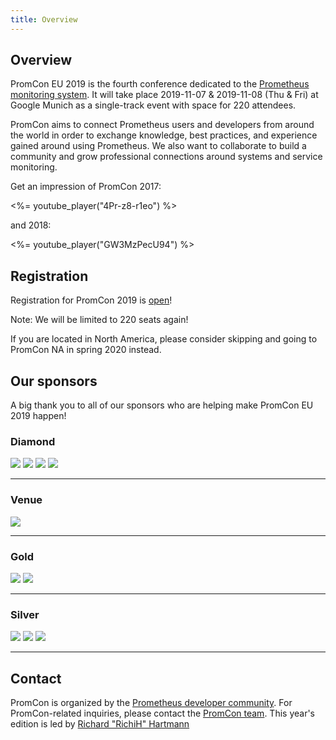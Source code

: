 ```yaml
---
title: Overview
---
```


## Overview

PromCon EU 2019 is the fourth conference dedicated to the
[Prometheus monitoring system](https://prometheus.io/). It will take place
2019-11-07 & 2019-11-08 (Thu & Fri)
at Google Munich as a single-track event with space for 220 attendees.

PromCon aims to connect Prometheus users and developers from around the world in
order to exchange knowledge, best practices, and experience gained around using
Prometheus. We also want to collaborate to build a community and grow
professional connections around systems and service monitoring.

Get an impression of PromCon 2017:

<%= youtube_player("4Pr-z8-r1eo") %>

and 2018:

<%= youtube_player("GW3MzPecU94") %>

## Registration

Registration for PromCon 2019 is [open](https://promcon.io/2019-munich/register/)!

Note: We will be limited to 220 seats again!

If you are located in North America, please consider skipping and going to PromCon NA in spring 2020 instead.

## Our sponsors

A big thank you to all of our sponsors who are helping make PromCon EU 2019 happen!

<h3>Diamond</h3>
<div class="sponsor-logos">
  <a href="https://grafana.com/"><img src="/assets/grafana_labs_logo_light.svg" class="logo"/></a>
  <a href="https://redhat.com/"><img src="/assets/redhat_logo_new.svg" class="logo narrow"/></a>
  <a href="https://www.robustperception.io/"><img src="/assets/robust_perception_logo.png" class="logo"/></a>
  <a href="https://sysdig.com/"><img src="/assets/sysdig_logo.png" class="logo narrower"/></a>
</div>

<hr>

<h3>Venue</h3>
<div class="sponsor-logos">
  <a href="https://google.com/"><img src="/assets/google-cloud_logo.png" class="logo narrow"/></a>
</div>

<hr>

<h3>Gold</h3>
<div class="sponsor-logos">
  <a href="https://www.timescale.com/"><img src="/assets/timescale_logo.svg" class="logo"/></a>
  <a href="https://www.xmatters.com/"><img src="/assets/xmatters_logo.svg" class="logo"/></a>
</div>

<hr>

<h3>Silver</h3>
<div class="sponsor-logos">
  <a href="https://about.gitlab.com/?utm_medium=display&utm_source=event&utm_campaign=promcon"><img src="/assets/gitlab_logo_new.svg" class="logo"/></a>
  <a href="https://nexclipper.io/"><img src="/assets/nexclipper_logo.svg" class="logo narrow"/></a>
  <a href="https://www.walmartlabs.com/"><img src="/assets/walmart_labs_logo.svg" class="logo"/></a>
</div>

<hr>

<!-- <h3>Diversity</h3>
<div class="sponsor-logos">
  <a href="https://gocardless.com/"><img src="/assets/gocardless_logo.svg" class="logo"/></a>
</div>-->

## Contact

PromCon is organized by the [Prometheus developer
community](https://prometheus.io/community/). For PromCon-related inquiries,
please contact the [PromCon team](mailto:promcon-organizers@googlegroups.com).
This year's edition is led by [Richard "RichiH" Hartmann](https://twitter.com/TwitchiH)
